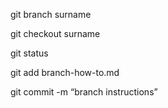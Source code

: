 git branch surname

git checkout surname

git status

git add branch-how-to.md

git commit -m “branch instructions”